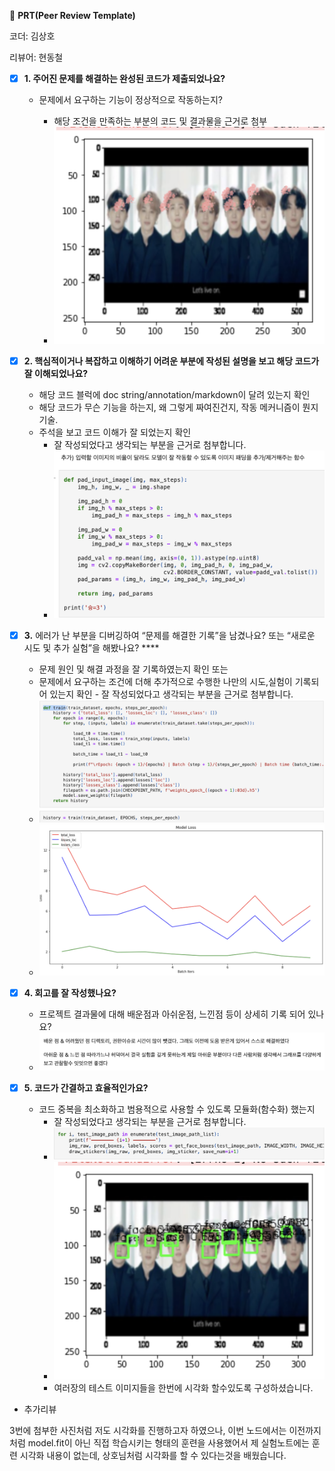 🔑 **PRT(Peer Review Template)**

코더: 김상호

리뷰어: 현동철

- [x] **1. 주어진 문제를 해결하는 완성된 코드가 제출되었나요?**

  - 문제에서 요구하는 기능이 정상적으로 작동하는지?

    - 해당 조건을 만족하는 부분의 코드 및 결과물을 근거로 첨부
    - ![alt text](./prt_review/image.png)

- [x] **2. 핵심적이거나 복잡하고 이해하기 어려운 부분에 작성된 설명을 보고 해당 코드가 잘 이해되었나요?**

  - 해당 코드 블럭에 doc string/annotation/markdown이 달려 있는지 확인
  - 해당 코드가 무슨 기능을 하는지, 왜 그렇게 짜여진건지, 작동 메커니즘이 뭔지 기술.
  - 주석을 보고 코드 이해가 잘 되었는지 확인
    - 잘 작성되었다고 생각되는 부분을 근거로 첨부합니다.
    - ![alt text](./prt_review/image5.png)

- [x] **3.** 에러가 난 부분을 디버깅하여 “문제를 해결한 기록”을 남겼나요? 또는
      “새로운 시도 및 추가 실험”을 해봤나요? \*\*\*\*

  - 문제 원인 및 해결 과정을 잘 기록하였는지 확인 또는
  - 문제에서 요구하는 조건에 더해 추가적으로 수행한 나만의 시도,실험이 기록되어 있는지 확인 - 잘 작성되었다고 생각되는 부분을 근거로 첨부합니다.
  - ![alt text](./prt_review/image6.png)
  - ![alt text](./prt_review/image7.png)

- [x] **4. 회고를 잘 작성했나요?**

  - 프로젝트 결과물에 대해 배운점과 아쉬운점, 느낀점 등이 상세히 기록 되어 있나요?
  - ![alt text](./prt_review/image2.png)

- [x] **5. 코드가 간결하고 효율적인가요?**

  - 코드 중복을 최소화하고 범용적으로 사용할 수 있도록 모듈화(함수화) 했는지
    - 잘 작성되었다고 생각되는 부분을 근거로 첨부합니다.
    - ![alt text](./prt_review/image3.png)
    - ![alt text](./prt_review/image4.png)
    - 여러장의 테스트 이미지들을 한번에 시각화 할수있도록 구성하셨습니다.

- 추가리뷰

3번에 첨부한 사진처럼 저도 시각화를 진행하고자 하였으나, 이번 노드에서는 이전까지처럼 model.fit이 아닌 직접 학습시키는 형태의 훈련을 사용했어서 제 실험노트에는 훈련 시각화 내용이 없는데, 상호님처럼 시각화를 할 수 있다는것을 배웠습니다.
